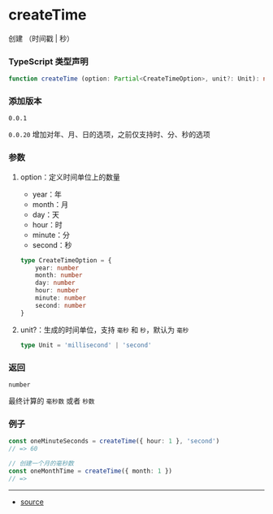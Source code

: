 # createTime

创建 （时间戳 | 秒）




### TypeScript 类型声明

```typescript
function createTime (option: Partial<CreateTimeOption>, unit?: Unit): number
```



### 添加版本

`0.0.1`

`0.0.20` 增加对年、月、日的选项，之前仅支持时、分、秒的选项



### 参数

1. option：定义时间单位上的数量

   - year：年
   - month：月
   - day：天
   - hour：时
   - minute：分
   - second：秒

   ```typescript
   type CreateTimeOption = {
       year: number
       month: number
       day: number
       hour: number
       minute: number
       second: number
   }
   ```

   

2. unit?：生成的时间单位，支持 `毫秒` 和 `秒`，默认为 `毫秒`

   ```typescript
   type Unit = 'millisecond' | 'second'
   ```

   


### 返回

`number`

最终计算的 `毫秒数` 或者 `秒数`



### 例子

```typescript
const oneMinuteSeconds = createTime({ hour: 1 }, 'second')
// => 60

// 创建一个月的毫秒数
const oneMonthTime = createTime({ month: 1 })
// => 
```


----

- [source](https://github.com/iius-l/iius-s/blob/main/src/common/createTime.ts)